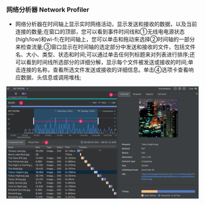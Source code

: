 ### 网络分析器 Network Profiler
+ 网络分析器在时间轴上显示实时网络活动，显示发送和接收的数据，以及当前连接的数量;在窗口的顶部，您可以看到事件时间线和①无线电电源状态(high/low)和wi-fi;在时间轴上，您可以单击和拖动来选择②时间轴的一部分来检查流量;③窗口显示在时间轴的选定部分中发送和接收的文件，包括文件名、大小、类型、状态和时间;可以通过单击任何列标题来对列表进行排序;还可以看到时间线所选部分的详细分解，显示每个文件被发送或接收的时间;单击连接的名称，查看所选文件发送或接收的详细信息。单击④选项卡查看响应数据、头信息或调用堆栈;

![image](https://github.com/ningbaoqi/PerformanceOptimization/blob/master/gif/a12.jpg)

